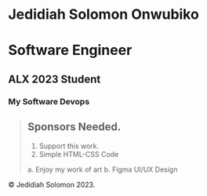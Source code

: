 # Jedidiah Solomon Onwubiko

Software Engineer
=================
ALX 2023 Student
----------------

<h3>My Software Devops</h3>

> ## Sponsors Needed.
> 1.   Support this work.
> 2.   Simple HTML-CSS Code
>
> a. Enjoy my work of art
  b. Figma UI/UX Design
>

&copy; Jedidiah Solomon 2023.
 
